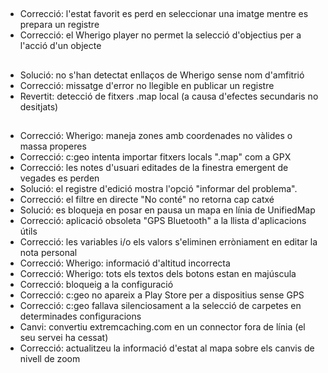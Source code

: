 ##
- Correcció: l'estat favorit es perd en seleccionar una imatge mentre es prepara un registre
- Correcció: el Wherigo player no permet la selecció d'objectius per a l'acció d'un objecte

##
- Solució: no s'han detectat enllaços de Wherigo sense nom d'amfitrió
- Correcció: missatge d'error no llegible en publicar un registre
- Revertit: detecció de fitxers .map local (a causa d'efectes secundaris no desitjats)

##
- Correcció: Wherigo: maneja zones amb coordenades no vàlides o massa properes
- Correcció: c:geo intenta importar fitxers locals ".map" com a GPX
- Correcció: les notes d'usuari editades de la finestra emergent de vegades es perden
- Solució: el registre d'edició mostra l'opció "informar del problema".
- Correcció: el filtre en directe "No conté" no retorna cap catxé
- Solució: es bloqueja en posar en pausa un mapa en línia de UnifiedMap
- Correcció: aplicació obsoleta "GPS Bluetooth" a la llista d'aplicacions útils
- Correcció: les variables i/o els valors s'eliminen erròniament en editar la nota personal
- Correcció: Wherigo: informació d'altitud incorrecta
- Correcció: Wherigo: tots els textos dels botons estan en majúscula
- Correcció: bloqueig a la configuració
- Correcció: c:geo no apareix a Play Store per a dispositius sense GPS
- Correcció: c:geo fallava silenciosament a la selecció de carpetes en determinades configuracions
- Canvi: convertiu extremcaching.com en un connector fora de línia (el seu servei ha cessat)
- Correcció: actualitzeu la informació d'estat al mapa sobre els canvis de nivell de zoom
